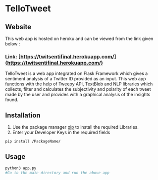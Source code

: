 # TelloTweet

## Website
This web app is hosted on heroku and can be viewed from the link given below :

### Link: [https://twitsentifinal.herokuapp.com/](https://twitsentifinal.herokuapp.com/)

TelloTweet is a web app integrated on Flask Framework which gives a sentiment analysis of a Twitter ID provided as an input. This web app functions with the help of Tweepy API, TextBlob and NLP libraries which collects, filter and calculates the subjectivity and polarity of each tweet made by the user and provides with a graphical analysis of the insights found. 

## Installation

1. Use the package manager [pip](https://pip.pypa.io/en/stable/) to install the required Libraries.
2. Enter your Developer Keys in the required fields

```bash
pip install /PackageName/
```

## Usage

```python
python3 app.py 
#Go to the main directory and run the above app
```
